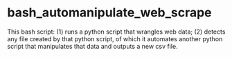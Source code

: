 # bash_automanipulate_web_scrape
This bash script: (1) runs a python script that wrangles web data; (2) detects any file created by that python script, of which it automates another python script that manipulates that data and outputs a new csv file.
